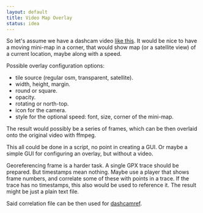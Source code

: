 ```yaml
---
layout: default
title: Video Map Overlay
status: idea
---
```


So let's assume we have a dashcam video [like this](https://www.youtube.com/watch?v=HgiZ72tsyoE).
It would be nice to have a moving mini-map in a corner, that would show
map (or a satellite view) of a current location, maybe along with a speed.

Possible overlay configuration options:

* tile source (regular osm, transparent, satellite).
* width, height, margin.
* round or square.
* opacity.
* rotating or north-top.
* icon for the camera.
* style for the optional speed: font, size, corner of the mini-map.

The result would possibly be a series of frames, which can be then overlaid onto
the original video with ffmpeg.

This all could be done in a script, no point in creating a GUI. Or maybe a simple GUI
for configuring an overlay, but without a video.

Georeferencing frame is a harder task. A single GPX trace should be prepared.
But timestamps mean nothing. Maybe use a player that shows frame numbers,
and correlate some of these with points in a trace. If the trace has no timestamps,
this also would be used to reference it. The result might be just a plain text file.

Said correlation file can be then used for [dashcamref](../dashcamref/).
